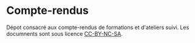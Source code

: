 # Compte-rendus

Dépot consacré aux compte-rendus de formations et d'ateliers suivi. Les documnents sont sous licence [CC-BY-NC-SA](https://creativecommons.org/licenses/by-nc-sa/4.0/).
